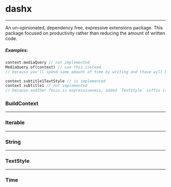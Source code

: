 # dashx

___
An un-opinionated, dependency free, expressive extensions package. This package focused on productivity rather than
reducing the amount of written code.

##### Examples:

```dart
context.mediaQuery // not implemented
MediaQuery.of(context) // use this instead
// because you'll spend same amount of time by writing and those will be bloat the extensions with no real favor

context.subtitle1TextStyle // is implemented
context.subtitle1 // not implemented
// because another focus is expressiveness, added `TextStyle` suffix is also useful for auto-complete
```

### BuildContext

___

### Iterable

___

### String

___

### TextStyle

___

### Time